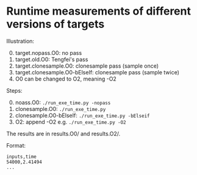 # Runtime measurements of different versions of targets

Illustration:

0. target.nopass.O0: no pass
1. target.old.O0: Tengfei's pass
2. target.clonesample.O0: clonesample pass (sample once)
3. target.clonesample.O0-bElseIf: clonesample pass (sample twice)
4. O0 can be changed to O2, meaning -O2

Steps:

0. noass.O0:
    ```./run_exe_time.py -nopass```
1. clonesample.O0:
    ```./run_exe_time.py```
2. clonesample.O0-bElseIf:
    ```./run_exe_time.py -bElseif```
3. O2: append -O2 e.g.
    ```./run_exe_time.py -O2```

The results are in results.O0/ and results.O2/.
 
Format:
```
inputs,time
54000,2.41494
...
```
